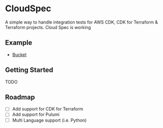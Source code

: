 # CloudSpec

A simple way to handle integration tests for AWS CDK, CDK for Terraform & Terraform projects. Cloud Spec is working

## Example

- [Bucket](./test/aws-cdk/bucket/component.test.ts)

## Getting Started

TODO

## Roadmap

- [ ] Add support for CDK for Terraform
- [ ] Add support for Pulumi
- [ ] Multi Language support (i.e. Python)